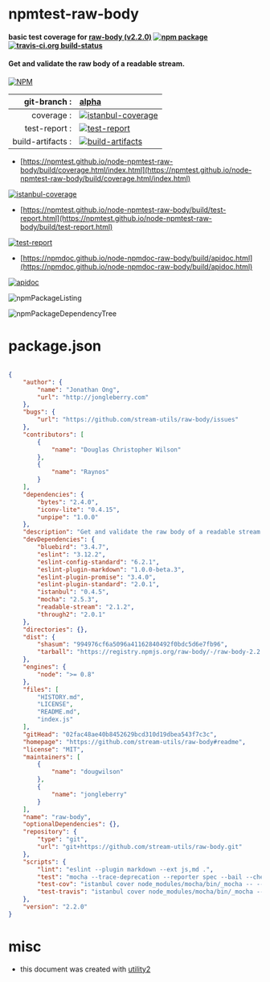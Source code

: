 # npmtest-raw-body

#### basic test coverage for  [raw-body (v2.2.0)](https://github.com/stream-utils/raw-body#readme)  [![npm package](https://img.shields.io/npm/v/npmtest-raw-body.svg?style=flat-square)](https://www.npmjs.org/package/npmtest-raw-body) [![travis-ci.org build-status](https://api.travis-ci.org/npmtest/node-npmtest-raw-body.svg)](https://travis-ci.org/npmtest/node-npmtest-raw-body)

#### Get and validate the raw body of a readable stream.

[![NPM](https://nodei.co/npm/raw-body.png?downloads=true&downloadRank=true&stars=true)](https://www.npmjs.com/package/raw-body)

| git-branch : | [alpha](https://github.com/npmtest/node-npmtest-raw-body/tree/alpha)|
|--:|:--|
| coverage : | [![istanbul-coverage](https://npmtest.github.io/node-npmtest-raw-body/build/coverage.badge.svg)](https://npmtest.github.io/node-npmtest-raw-body/build/coverage.html/index.html)|
| test-report : | [![test-report](https://npmtest.github.io/node-npmtest-raw-body/build/test-report.badge.svg)](https://npmtest.github.io/node-npmtest-raw-body/build/test-report.html)|
| build-artifacts : | [![build-artifacts](https://npmtest.github.io/node-npmtest-raw-body/glyphicons_144_folder_open.png)](https://github.com/npmtest/node-npmtest-raw-body/tree/gh-pages/build)|

- [https://npmtest.github.io/node-npmtest-raw-body/build/coverage.html/index.html](https://npmtest.github.io/node-npmtest-raw-body/build/coverage.html/index.html)

[![istanbul-coverage](https://npmtest.github.io/node-npmtest-raw-body/build/screenCapture.buildCi.browser.%252Ftmp%252Fbuild%252Fcoverage.lib.html.png)](https://npmtest.github.io/node-npmtest-raw-body/build/coverage.html/index.html)

- [https://npmtest.github.io/node-npmtest-raw-body/build/test-report.html](https://npmtest.github.io/node-npmtest-raw-body/build/test-report.html)

[![test-report](https://npmtest.github.io/node-npmtest-raw-body/build/screenCapture.buildCi.browser.%252Ftmp%252Fbuild%252Ftest-report.html.png)](https://npmtest.github.io/node-npmtest-raw-body/build/test-report.html)

- [https://npmdoc.github.io/node-npmdoc-raw-body/build/apidoc.html](https://npmdoc.github.io/node-npmdoc-raw-body/build/apidoc.html)

[![apidoc](https://npmdoc.github.io/node-npmdoc-raw-body/build/screenCapture.buildCi.browser.%252Ftmp%252Fbuild%252Fapidoc.html.png)](https://npmdoc.github.io/node-npmdoc-raw-body/build/apidoc.html)

![npmPackageListing](https://npmtest.github.io/node-npmtest-raw-body/build/screenCapture.npmPackageListing.svg)

![npmPackageDependencyTree](https://npmtest.github.io/node-npmtest-raw-body/build/screenCapture.npmPackageDependencyTree.svg)



# package.json

```json

{
    "author": {
        "name": "Jonathan Ong",
        "url": "http://jongleberry.com"
    },
    "bugs": {
        "url": "https://github.com/stream-utils/raw-body/issues"
    },
    "contributors": [
        {
            "name": "Douglas Christopher Wilson"
        },
        {
            "name": "Raynos"
        }
    ],
    "dependencies": {
        "bytes": "2.4.0",
        "iconv-lite": "0.4.15",
        "unpipe": "1.0.0"
    },
    "description": "Get and validate the raw body of a readable stream.",
    "devDependencies": {
        "bluebird": "3.4.7",
        "eslint": "3.12.2",
        "eslint-config-standard": "6.2.1",
        "eslint-plugin-markdown": "1.0.0-beta.3",
        "eslint-plugin-promise": "3.4.0",
        "eslint-plugin-standard": "2.0.1",
        "istanbul": "0.4.5",
        "mocha": "2.5.3",
        "readable-stream": "2.1.2",
        "through2": "2.0.1"
    },
    "directories": {},
    "dist": {
        "shasum": "994976cf6a5096a41162840492f0bdc5d6e7fb96",
        "tarball": "https://registry.npmjs.org/raw-body/-/raw-body-2.2.0.tgz"
    },
    "engines": {
        "node": ">= 0.8"
    },
    "files": [
        "HISTORY.md",
        "LICENSE",
        "README.md",
        "index.js"
    ],
    "gitHead": "02fac48ae40b8452629bcd310d19dbea543f7c3c",
    "homepage": "https://github.com/stream-utils/raw-body#readme",
    "license": "MIT",
    "maintainers": [
        {
            "name": "dougwilson"
        },
        {
            "name": "jongleberry"
        }
    ],
    "name": "raw-body",
    "optionalDependencies": {},
    "repository": {
        "type": "git",
        "url": "git+https://github.com/stream-utils/raw-body.git"
    },
    "scripts": {
        "lint": "eslint --plugin markdown --ext js,md .",
        "test": "mocha --trace-deprecation --reporter spec --bail --check-leaks test/",
        "test-cov": "istanbul cover node_modules/mocha/bin/_mocha -- --trace-deprecation --reporter dot --check-leaks test/",
        "test-travis": "istanbul cover node_modules/mocha/bin/_mocha --report lcovonly -- --trace-deprecation --reporter spec --check-leaks test/"
    },
    "version": "2.2.0"
}
```



# misc
- this document was created with [utility2](https://github.com/kaizhu256/node-utility2)

